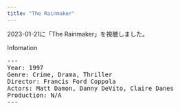 ```yaml
---
title: "The Rainmaker"
---
```

2023-01-21に「The Rainmaker」を視聴しました。

Infomation
<pre>
---
Year: 1997
Genre: Crime, Drama, Thriller
Director: Francis Ford Coppola
Actors: Matt Damon, Danny DeVito, Claire Danes
Production: N/A
---
</pre>